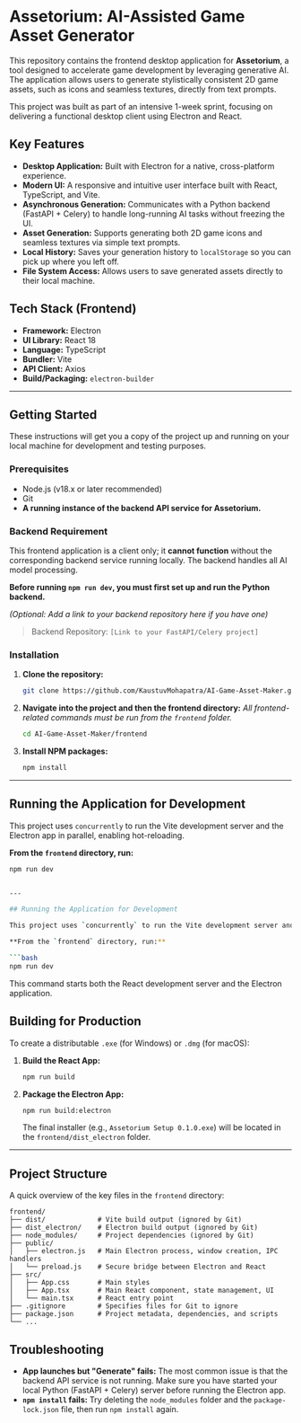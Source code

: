 # Assetorium: AI-Assisted Game Asset Generator

This repository contains the frontend desktop application for **Assetorium**, a tool designed to accelerate game development by leveraging generative AI. The application allows users to generate stylistically consistent 2D game assets, such as icons and seamless textures, directly from text prompts.

This project was built as part of an intensive 1-week sprint, focusing on delivering a functional desktop client using Electron and React.

## Key Features

-   **Desktop Application:** Built with Electron for a native, cross-platform experience.
-   **Modern UI:** A responsive and intuitive user interface built with React, TypeScript, and Vite.
-   **Asynchronous Generation:** Communicates with a Python backend (FastAPI + Celery) to handle long-running AI tasks without freezing the UI.
-   **Asset Generation:** Supports generating both 2D game icons and seamless textures via simple text prompts.
-   **Local History:** Saves your generation history to `localStorage` so you can pick up where you left off.
-   **File System Access:** Allows users to save generated assets directly to their local machine.

## Tech Stack (Frontend)

-   **Framework:** Electron
-   **UI Library:** React 18
-   **Language:** TypeScript
-   **Bundler:** Vite
-   **API Client:** Axios
-   **Build/Packaging:** `electron-builder`

---

## Getting Started

These instructions will get you a copy of the project up and running on your local machine for development and testing purposes.

### Prerequisites

-   Node.js (v18.x or later recommended)
-   Git
-   **A running instance of the backend API service for Assetorium.**

### Backend Requirement

This frontend application is a client only; it **cannot function** without the corresponding backend service running locally. The backend handles all AI model processing.

**Before running `npm run dev`, you must first set up and run the Python backend.**

*(Optional: Add a link to your backend repository here if you have one)*
> Backend Repository: `[Link to your FastAPI/Celery project]`

### Installation

1.  **Clone the repository:**
    ```bash
    git clone https://github.com/KaustuvMohapatra/AI-Game-Asset-Maker.git
    ```
2.  **Navigate into the project and then the frontend directory:**
    *All frontend-related commands must be run from the `frontend` folder.*
    ```bash
    cd AI-Game-Asset-Maker/frontend
    ```
3.  **Install NPM packages:**
    ```bash
    npm install
    ```

---

## Running the Application for Development

This project uses `concurrently` to run the Vite development server and the Electron app in parallel, enabling hot-reloading.

**From the `frontend` directory, run:**

```bash
npm run dev


---

## Running the Application for Development

This project uses `concurrently` to run the Vite development server and the Electron app in parallel, enabling hot-reloading.

**From the `frontend` directory, run:**

```bash
npm run dev
```

This command starts both the React development server and the Electron application.

## Building for Production

To create a distributable `.exe` (for Windows) or `.dmg` (for macOS):

1.  **Build the React App:**
    ```bash
    npm run build
    ```
2.  **Package the Electron App:**
    ```bash
    npm run build:electron
    ```
    The final installer (e.g., `Assetorium Setup 0.1.0.exe`) will be located in the `frontend/dist_electron` folder.

---

## Project Structure

A quick overview of the key files in the `frontend` directory:

```
frontend/
├── dist/             # Vite build output (ignored by Git)
├── dist_electron/    # Electron build output (ignored by Git)
├── node_modules/     # Project dependencies (ignored by Git)
├── public/
│   ├── electron.js   # Main Electron process, window creation, IPC handlers
│   └── preload.js    # Secure bridge between Electron and React
├── src/
│   ├── App.css       # Main styles
│   ├── App.tsx       # Main React component, state management, UI
│   └── main.tsx      # React entry point
├── .gitignore        # Specifies files for Git to ignore
├── package.json      # Project metadata, dependencies, and scripts
└── ...
```

## Troubleshooting

-   **App launches but "Generate" fails:** The most common issue is that the backend API service is not running. Make sure you have started your local Python (FastAPI + Celery) server before running the Electron app.
-   **`npm install` fails:** Try deleting the `node_modules` folder and the `package-lock.json` file, then run `npm install` again.


